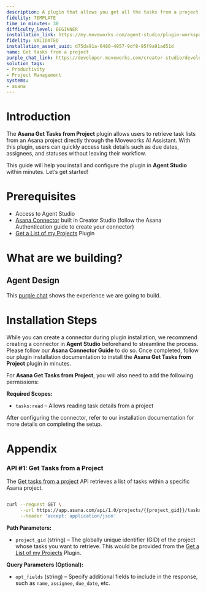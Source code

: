 ```yaml
---
description: A plugin that allows you get all the tasks from a project.
fidelity: TEMPLATE
time_in_minutes: 30
difficulty_level: BEGINNER
installation_link: https://my.moveworks.com/agent-studio/plugin-workspace/plugins?externalAssetId=d75da91a-6480-4957-9df8-95f9a91ad51d
fidelity: VALIDATED
installation_asset_uuid: d75da91a-6480-4957-9df8-95f9a91ad51d
name: Get tasks from a project
purple_chat_link: https://developer.moveworks.com/creator-studio/developer-tools/purple-chat-builder/?workspace=%7B%22title%22%3A%22My+Workspace%22%2C%22botSettings%22%3A%7B%22name%22%3A%22%22%2C%22imageUrl%22%3A%22%22%7D%2C%22mocks%22%3A%5B%7B%22id%22%3A6438%2C%22title%22%3A%22New+Mock%22%2C%22transcript%22%3A%7B%22settings%22%3A%7B%22colorStyle%22%3A%22LIGHT%22%2C%22startTime%22%3A%2211%3A43+AM%22%2C%22defaultPerson%22%3A%22GWEN%22%2C%22editable%22%3Atrue%2C%22botName%22%3A%22%22%2C%22botImageUrl%22%3A%22%22%7D%2C%22messages%22%3A%5B%7B%22from%22%3A%22USER%22%2C%22text%22%3A%22Show+me+all+tasks+for+the+Moveworks+Project.%22%7D%2C%7B%22from%22%3A%22ANNOTATION%22%2C%22text%22%3A%22Searches+Asana+for+tasks+within+the+%27Moveworks+Project%27%22%7D%2C%7B%22from%22%3A%22BOT%22%2C%22text%22%3A%22Here+are+the+tasks+found+in+Asana+for+the+Moveworks+Project%3A%22%2C%22cards%22%3A%5B%7B%22title%22%3A%22Task+1%3A+Finalize+design+specs%22%2C%22text%22%3A%22Due+Date%3A+2024-12-15%3Cbr%3EStatus%3A+In+Progress%22%7D%2C%7B%22title%22%3A%22Task+2%3A+Update+documentation%22%2C%22text%22%3A%22Due+Date%3A+2024-12-18%3Cbr%3EStatus%3A+Not+Started%22%7D%2C%7B%22title%22%3A%22Task+3%3A+Client+feedback+meeting%22%2C%22text%22%3A%22Due+Date%3A+2024-12-20%3Cbr%3EStatus%3A+Completed%22%7D%5D%7D%5D%7D%7D%5D%7D
solution_tags:
- Productivity
- Project Management
systems:
- asana
---
```

# Introduction

The **Asana Get Tasks from Project** plugin allows users to retrieve task lists from an Asana project directly through the Moveworks AI Assistant. With this plugin, users can quickly access task details such as due dates, assignees, and statuses without leaving their workflow.

This guide will help you install and configure the plugin in **Agent Studio** within minutes. Let’s get started!

# Prerequisites

- Access to Agent Studio
- [Asana Connector](https://developer.moveworks.com/creator-studio/resources/connector?id=asana) built in Creator Studio (follow the Asana Authentication guide to create your connector)
- [Get a List of my Projects](https://developer.moveworks.com/creator-studio/resources/plugin?id=asana-list-projects) Plugin

# What are we building?

## Agent Design

This [purple chat](https://developer.moveworks.com/creator-studio/developer-tools/purple-chat-builder/?workspace=%7B%22title%22%3A%22My+Workspace%22%2C%22botSettings%22%3A%7B%22name%22%3A%22%22%2C%22imageUrl%22%3A%22%22%7D%2C%22mocks%22%3A%5B%7B%22id%22%3A6438%2C%22title%22%3A%22New+Mock%22%2C%22transcript%22%3A%7B%22settings%22%3A%7B%22colorStyle%22%3A%22LIGHT%22%2C%22startTime%22%3A%2211%3A43+AM%22%2C%22defaultPerson%22%3A%22GWEN%22%2C%22editable%22%3Atrue%2C%22botName%22%3A%22%22%2C%22botImageUrl%22%3A%22%22%7D%2C%22messages%22%3A%5B%7B%22from%22%3A%22USER%22%2C%22text%22%3A%22Show+me+all+tasks+for+the+Moveworks+Project.%22%7D%2C%7B%22from%22%3A%22ANNOTATION%22%2C%22text%22%3A%22Searches+Asana+for+tasks+within+the+%27Moveworks+Project%27%22%7D%2C%7B%22from%22%3A%22BOT%22%2C%22text%22%3A%22Here+are+the+tasks+found+in+Asana+for+the+Moveworks+Project%3A%22%2C%22cards%22%3A%5B%7B%22title%22%3A%22Task+1%3A+Finalize+design+specs%22%2C%22text%22%3A%22Due+Date%3A+2024-12-15%3Cbr%3EStatus%3A+In+Progress%22%7D%2C%7B%22title%22%3A%22Task+2%3A+Update+documentation%22%2C%22text%22%3A%22Due+Date%3A+2024-12-18%3Cbr%3EStatus%3A+Not+Started%22%7D%2C%7B%22title%22%3A%22Task+3%3A+Client+feedback+meeting%22%2C%22text%22%3A%22Due+Date%3A+2024-12-20%3Cbr%3EStatus%3A+Completed%22%7D%5D%7D%5D%7D%7D%5D%7D) shows the experience we are going to build.

# Installation Steps

While you can create a connector during plugin installation, we recommend creating a connector in **Agent Studio** beforehand to streamline the process. Please follow our **Asana Connector Guide** to do so. Once completed, follow our plugin installation documentation to install the **Asana Get Tasks from Project** plugin in minutes.

For **Asana Get Tasks from Project**, you will also need to add the following permissions:

**Required Scopes:**

- `tasks:read` – Allows reading task details from a project

After configuring the connector, refer to our installation documentation for more details on completing the setup.

# Appendix

### **API #1: Get Tasks from a Project**

The [Get tasks from a project](https://developers.asana.com/reference/gettasksforproject) API retrieves a list of tasks within a specific Asana project.

```bash

curl --request GET \
     --url https://app.asana.com/api/1.0/projects/{{project_gid}}/tasks \
     --header 'accept: application/json'
```

**Path Parameters:**

- `project_gid` (string) – The globally unique identifier (GID) of the project whose tasks you want to retrieve. This would be provided from the [Get a List of my Projects](https://developer.moveworks.com/creator-studio/resources/plugin?id=asana-list-projects) Plugin.

**Query Parameters (Optional):**

- `opt_fields` (string) – Specify additional fields to include in the response, such as `name`, `assignee`, `due_date`, etc.